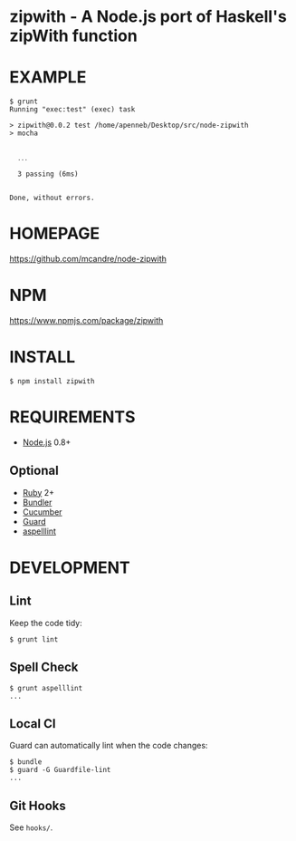 # zipwith - A Node.js port of Haskell's zipWith function

# EXAMPLE

```
$ grunt
Running "exec:test" (exec) task

> zipwith@0.0.2 test /home/apenneb/Desktop/src/node-zipwith
> mocha


  ․․․

  3 passing (6ms)


Done, without errors.
```

# HOMEPAGE

https://github.com/mcandre/node-zipwith

# NPM

https://www.npmjs.com/package/zipwith

# INSTALL

```
$ npm install zipwith
```

# REQUIREMENTS

* [Node.js](http://nodejs.org/) 0.8+

## Optional

* [Ruby](https://www.ruby-lang.org/) 2+
* [Bundler](http://bundler.io/)
* [Cucumber](http://cukes.info/)
* [Guard](http://guardgem.org/)
* [aspelllint](https://github.com/mcandre/aspelllint)

# DEVELOPMENT

## Lint

Keep the code tidy:

```
$ grunt lint
```

## Spell Check

```
$ grunt aspelllint
...
```

## Local CI

Guard can automatically lint when the code changes:

```
$ bundle
$ guard -G Guardfile-lint
...
```

## Git Hooks

See `hooks/`.
